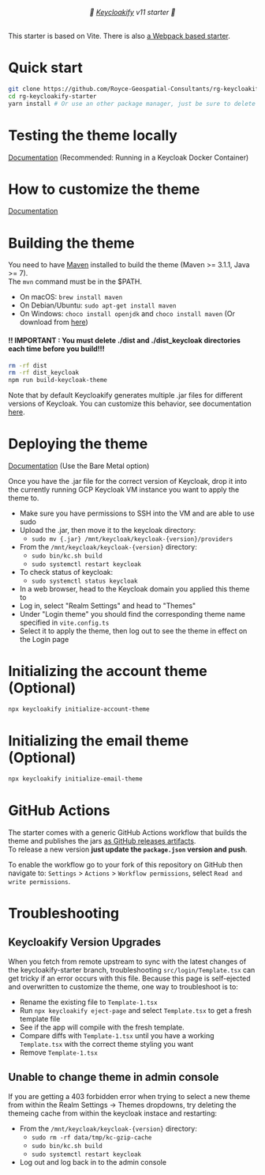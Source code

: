 <p align="center">
    <i>🚀 <a href="https://keycloakify.dev">Keycloakify</a> v11 starter 🚀</i>
    <br/>
    <br/>
</p>

This starter is based on Vite. There is also [a Webpack based starter](https://github.com/keycloakify/keycloakify-starter-webpack).

# Quick start

```bash
git clone https://github.com/Royce-Geospatial-Consultants/rg-keycloakify-starter.git
cd rg-keycloakify-starter
yarn install # Or use an other package manager, just be sure to delete the yarn.lock if you use another package manager.
```

# Testing the theme locally

[Documentation](https://docs.keycloakify.dev/v/v10/testing-your-theme) (Recommended: Running in a Keycloak Docker Container)

# How to customize the theme

[Documentation](https://docs.keycloakify.dev/v/v10/customization-strategies)

# Building the theme

You need to have [Maven](https://maven.apache.org/) installed to build the theme (Maven >= 3.1.1, Java >= 7).  
The `mvn` command must be in the $PATH.

-   On macOS: `brew install maven`
-   On Debian/Ubuntu: `sudo apt-get install maven`
-   On Windows: `choco install openjdk` and `choco install maven` (Or download from [here](https://maven.apache.org/download.cgi))

#### !! IMPORTANT : You must delete ./dist and ./dist_keycloak directories each time before you build!!!

```bash
rm -rf dist
rm -rf dist_keycloak
npm run build-keycloak-theme
```

Note that by default Keycloakify generates multiple .jar files for different versions of Keycloak.
You can customize this behavior, see documentation [here](https://docs.keycloakify.dev/targeting-specific-keycloak-versions).

# Deploying the theme

[Documentation](https://docs.keycloakify.dev/importing-your-theme-in-keycloak) (Use the Bare Metal option)

Once you have the .jar file for the correct version of Keycloak, drop it into the currently running GCP Keycloak VM instance you want to apply the theme to.

-   Make sure you have permissions to SSH into the VM and are able to use sudo
-   Upload the .jar, then move it to the keycloak directory:
    -   `sudo mv {.jar} /mnt/keycloak/keycloak-{version}/providers`
-   From the `/mnt/keycloak/keycloak-{version}` directory:
    -   `sudo bin/kc.sh build`
    -   `sudo systemctl restart keycloak`
-   To check status of keycloak:
    -   `sudo systemctl status keycloak`
-   In a web browser, head to the Keycloak domain you applied this theme to
-   Log in, select "Realm Settings" and head to "Themes"
-   Under "Login theme" you should find the corresponding theme name specified in `vite.config.ts`
-   Select it to apply the theme, then log out to see the theme in effect on the Login page

# Initializing the account theme (Optional)

```bash
npx keycloakify initialize-account-theme
```

# Initializing the email theme (Optional)

```bash
npx keycloakify initialize-email-theme
```

# GitHub Actions

The starter comes with a generic GitHub Actions workflow that builds the theme and publishes
the jars [as GitHub releases artifacts](https://github.com/keycloakify/keycloakify-starter/releases/tag/v10.0.0).  
To release a new version **just update the `package.json` version and push**.

To enable the workflow go to your fork of this repository on GitHub then navigate to:
`Settings` > `Actions` > `Workflow permissions`, select `Read and write permissions`.

# Troubleshooting

## Keycloakify Version Upgrades

When you fetch from remote upstream to sync with the latest changes of the keycloakify-starter branch, troubleshooting
`src/login/Template.tsx` can get tricky if an error occurs with this file. Because this page is self-ejected and overwritten to customize the theme,
one way to troubleshoot is to:
-   Rename the existing file to `Template-1.tsx`
-   Run `npx keycloakify eject-page` and select `Template.tsx` to get a fresh template file
-   See if the app will compile with the fresh template.
-   Compare diffs with `Template-1.tsx` until you have a working `Template.tsx` with the correct theme styling you want
-   Remove `Template-1.tsx`

## Unable to change theme in admin console

If you are getting a 403 forbidden error when trying to select a new theme from within the Realm Settings -> Themes dropdowns, try deleting the themeing cache from within the keycloak instace and restarting:
-   From the `/mnt/keycloak/keycloak-{version}` directory:
    -   `sudo rm -rf data/tmp/kc-gzip-cache`
    -   `sudo bin/kc.sh build`
    -   `sudo systemctl restart keycloak`
-   Log out and log back in to the admin console